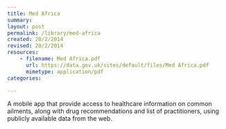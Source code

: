 ```yaml
---
title: Med Africa 
summary: 
layout: post
permalink: /library/med-africa
created: 20/2/2014
revised: 20/2/2014
resources:
    - filename: Med Africa.pdf
      url: https://data.gov.uk/sites/default/files/Med Africa.pdf
      mimetype: application/pdf
categories:

---
```


<p>A mobile app that provide access to healthcare information on common ailments, along with drug recommendations and list of practitioners, using publicly available data from the web.  </p>
